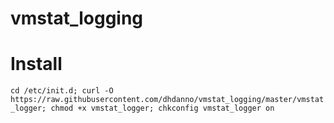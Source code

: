 # vmstat_logging


# Install
```cd /etc/init.d; curl -O https://raw.githubusercontent.com/dhdanno/vmstat_logging/master/vmstat_logger; chmod +x vmstat_logger; chkconfig vmstat_logger on```

